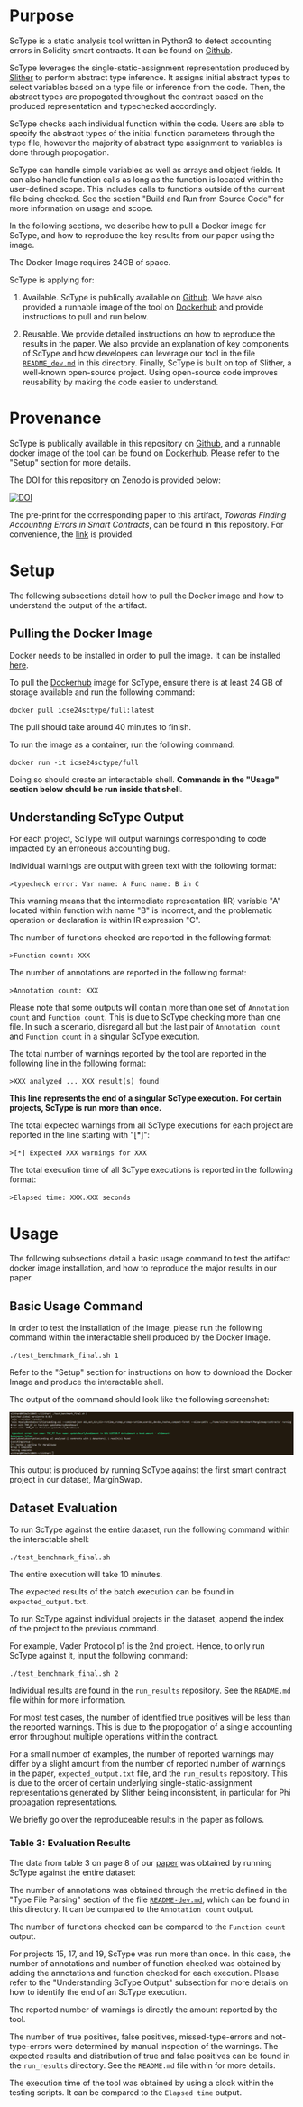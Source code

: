 # Purpose

ScType is a static analysis tool written in Python3 to detect accounting errors in Solidity smart contracts. It can be found on [Github](https://github.com/NioTheFirst/ScType).

ScType leverages the single-static-assignment representation produced by [Slither](https://github.com/crytic/slither) to perform abstract type inference. It assigns initial abstract types to select variables based on a type file or inference from the code. Then, the abstract types are propogated throughout the contract based on the produced representation and typechecked accordingly.

ScType checks each individual function within the code. Users are able to specify the abstract types of the initial function parameters through the type file, however the majority of abstract type assignment to variables is done through propogation. 

ScType can handle simple variables as well as arrays and object fields. It can also handle function calls as long as the function is located within the user-defined scope. This includes calls to functions outside of the current file being checked. See the section "Build and Run from Source Code" for more information on usage and scope.

In the following sections, we describe how to pull a Docker image for ScType, and how to reproduce the key results from our paper using the image.

The Docker Image requires 24GB of space.

ScType is applying for:

1. Available. ScType is publically available on [Github](https://github.com/NioTheFirst/ScType). We have also provided a runnable image of the tool on [Dockerhub](https://hub.docker.com/repository/docker/icse24sctype/full/general) and provide instructions to pull and run below.

2. Reusable. We provide detailed instructions on how to reproduce the results in the paper. We also provide an explanation of key components of ScType and how developers can leverage our tool in the file [`README_dev.md`](XXX) in this directory.
Finally, ScType is built on top of Slither, a well-known open-source project. Using open-source code improves reusability by making the code easier to understand.


# Provenance

ScType is publically available in this repository on [Github](https://github.com/NioTheFirst/ScType), and a runnable docker image of the tool can be found on [Dockerhub](https://hub.docker.com/repository/docker/icse24sctype/full/general). Please refer to the "Setup" section for more details.

The DOI for this repository on Zenodo is provided below:

[![DOI](https://zenodo.org/badge/DOI/10.5281/zenodo.10449162.svg)](https://doi.org/10.5281/zenodo.10449162)

The pre-print for the corresponding paper to this artifact, _Towards Finding Accounting Errors in Smart Contracts_, can be found in this repository. For convenience, the [link](https://github.com/NioTheFirst/ScType/blob/main/icse2024-paper1049.pdf) is provided.

# Setup

The following subsections detail how to pull the Docker image and how to understand the output of the artifact.

## Pulling the Docker Image

Docker needs to be installed in order to pull the image. It can be installed [here](https://docs.docker.com/engine/install/). 

To pull the [Dockerhub](https://hub.docker.com/r/icse24sctype/full) image for ScType, ensure there is at least 24 GB of storage available and run the following command:

`docker pull icse24sctype/full:latest`

The pull should take around 40 minutes to finish.

To run the image as a container, run the following command:

`docker run -it icse24sctype/full`

Doing so should create an interactable shell. __Commands in the "Usage" section below should be run inside that shell__.

## Understanding ScType Output

For each project, ScType will output warnings corresponding to code impacted by an erroneous accounting bug.

Individual warnings are output with green text with the following format: 

`>typecheck error: Var name: A Func name: B in C`

This warning means that the intermediate representation (IR) variable "A" located within function with name "B" is incorrect, and the problematic operation or declaration is within IR expression "C".

The number of functions checked are reported in the following format:

`>Function count: XXX`

The number of annotations are reported in the following format:

`>Annotation count: XXX`

Please note that some outputs will contain more than one set of `Annotation count` and `Function count`. This is due to ScType checking more than one file. In such a scenario, disregard all but the last pair of `Annotation count` and `Function count` in a singular ScType execution.

The total number of warnings reported by the tool are reported in the following line in the following format:

`>XXX analyzed ... XXX result(s) found`

__This line represents the end of a singular ScType execution. For certain projects, ScType is run more than once.__

The total expected warnings from all ScType executions for each project are reported in the line starting with "[*]":

`>[*] Expected XXX warnings for XXX `

The total execution time of all ScType executions is reported in the following format:

`>Elapsed time: XXX.XXX seconds`



# Usage

The following subsections detail a basic usage command to test the artifact docker image installation, and how to reproduce the major results in our paper.

## Basic Usage Command

In order to test the installation of the image, please run the following command within the interactable shell produced by the Docker Image. 

`./test_benchmark_final.sh 1`

Refer to the "Setup" section for instructions on how to download the Docker Image and produce the interactable shell.

The output of the command should look like the following screenshot:

![Expected Results of MarginSwap](https://github.com/NioTheFirst/ScType/blob/main/Expected_results_marginswap.png)

This output is produced by running ScType against the first smart contract project in our dataset, MarginSwap. 

## Dataset Evaluation

To run ScType against the entire dataset, run the following command within the interactable shell:

`./test_benchmark_final.sh`

The entire execution will take 10 minutes.

The expected results of the batch execution can be found in `expected_output.txt`.

To run ScType against individual projects in the dataset, append the index of the project to the previous command.

For example, Vader Protocol p1 is the 2nd project. Hence, to only run ScType against it, input the following command:

`./test_benchmark_final.sh 2`

Individual results are found in the `run_results` repository. See the `README.md` file within for more information.

For most test cases, the number of identified true positives will be less than the reported warnings. This is due to the propogation of a single accounting error throughout multiple operations within the contract. 

For a small number of examples, the number of reported warnings may differ by a slight amount from the number of reported number of warnings in the paper, `expected_output.txt` file, and the `run_results` repository. This is due to the order of certain underlying single-static-assignment representations generated by Slither being inconsistent, in particular for Phi propagation representations. 

We briefly go over the reproduceable results in the paper as follows.

### Table 3: Evaluation Results

The data from table 3 on page 8 of our [paper](https://github.com/NioTheFirst/ScType/blob/main/icse2024-paper1049.pdf) was obtained by running ScType against the entire dataset: 

The number of annotations was obtained through the metric defined in the "Type File Parsing" section of the file [`README-dev.md`](XXX), which can be found in this directory. It can be compared to the `Annotation count` output.

The number of functions checked can be compared to the `Function count` output.

For projects 15, 17, and 19, ScType was run more than once. In this case, the number of annotations and number of function checked was obtained by adding the annotations and function checked for each execution. Please refer to the "Understanding ScType Output" subsection for more details on how to identify the end of an ScType execution.

The reported number of warnings is directly the amount reported by the tool.

The number of true positives, false positives, missed-type-errors and not-type-errors were determined by manual inspection of the warnings. The expected results and distribution of true and false positives can be found in the `run_results` directory. 
See the `README.md` file within for more details.

The execution time of the tool was obtained by using a clock within the testing scripts. It can be compared to the `Elapsed time` output.
